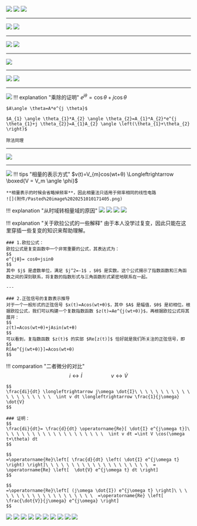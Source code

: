 ![](附件/Pasted%20image%2020251002190602.png)
![](附件/Pasted%20image%2020251002190615.png)
![](附件/Pasted%20image%2020251002190629.png)

---

![](附件/Pasted%20image%2020251002190640.png)
![](附件/Pasted%20image%2020251002190649.png)

---

![](附件/Pasted%20image%2020251002190702.png)
![](附件/Pasted%20image%2020251002190711.png)

---

![](附件/Pasted%20image%2020251002190720.png)

---
![](附件/Pasted%20image%2020251010142512.png)
![](附件/Pasted%20image%2020251002190752.png)

---

![](附件/Pasted%20image%2020251002190806.png)
!!! explanation "乘除的证明"
    $e^{j \theta}=\cos \theta+j \cos \theta$
    
    $A\angle \theta=A*e^{j \theta}$
    
    $A_{1} \angle \theta_{1}*A_{2} \angle \theta_{2}=A_{1}*A_{2}*e^{j \theta_{1}+j \theta_{2}}=A_{1}A_{2} \angle \left(\theta_{1}+\theta_{2} \right)$
    
    除法同理

---

![](附件/Pasted%20image%2020251002190824.png)

---
![](附件/Pasted%20image%2020251002190837.png)
!!! tips "相量的表示方式"
    $v(t)=V_{m}cos(wt+θ) \Longleftrightarrow \boxed{V = V_m \angle \phi}$
    
    **相量表示的时候会省略掉频率**，因此相量法只适用于频率相同的线性电路
    ![](附件/Pasted%20image%2020251010171405.png)
!!! explanation "从时域转相量域的原因"
    ![](附件/Pasted%20image%2020251010153559.png)
    ![](附件/Pasted%20image%2020251010153736.png)
    ![](附件/Pasted%20image%2020251010153801.png)
    ![](附件/Pasted%20image%2020251010153829.png)

!!! explanation "关于欧拉公式的一些解释"
    由于本人没学过复变，因此只能在这里穿插一些复变的知识来帮助理解。
    
    ### 1.欧拉公式：
    欧拉公式是复变函数中一个非常重要的公式，其表达式为：
    $$
    e^{jθ}= cosθ+jsinθ
    $$
    其中 $j$ 是虚数单位，满足 $j^2=-1$ ，$θ$ 是实数。这个公式揭示了指数函数和三角函数之间的深刻联系，将复数的指数形式与三角函数形式紧密地联系在一起。
    
    ---
    
    ### 2.正弦信号的复数表示推导
    对于一个一般形式的正弦信号 $x(t)=Acos(wt+θ)$，其中 $A$ 是幅值，$θ$ 是初相位。根据欧拉公式，我们可以构建一个复数指数函数 $z(t)=Ae^{j(wt+θ)}$，再根据欧拉公式将其展开： 
    $$
    z(t)=Acos(wt+θ)+jAsin(wt+θ)
    $$
    可以看到，复指数函数 $z(t)$ 的实部 $Re[z(t)]$ 恰好就是我们所关注的正弦信号，即
    $$
    R[Ae^{j(wt+θ)}]=Acos(wt+θ)
    $$
!!! comparation "二者微分的对比"
    $$
    i \longleftrightarrow \dot{I}\ \ \ \ \ \ \ \ \ \ \ \ \ \ \ \ \ \ \ \  v \longleftrightarrow \dot{V}
    $$
    
    $$
    \frac{di}{dt} \longleftrightarrow j\omega \dot{I}\ \ \ \ \ \ \ \ \ \ \ \ \ \ \ \ \ \ \ \  \int v dt \longleftrightarrow \frac{1}{j\omega} \dot{V}
    $$
    
    ### 证明：
    $$
    \frac{di}{dt}= \frac{d}{dt} \operatorname{Re}[ \dot{I} e^{j\omega t}]\ \ \ \ \ \ \ \ \ \ \ \ \ \ \ \ \ \ \ \  \int v dt =\int V \cos(\omega t+\theta) dt
    $$
    
    $$
    =\operatorname{Re}\left[ \frac{d}{dt} \left( \dot{I} e^{j\omega t} \right) \right]\ \ \ \ \ \ \ \ \ \ \ \ \ \ \ \ \ \ \ \  = \operatorname{Re} \left[  \dot{V} e^{j\omega t} dt \right]
    $$
    
    $$
    =\operatorname{Re}\left[ (j\omega \dot{I}) e^{j\omega t} \right]\ \ \ \ \ \ \ \ \ \ \ \ \ \ \ \ \ \ \ \  =\operatorname{Re} \left[ \frac{\dot{V}}{j\omega} e^{j\omega} \right]
    $$
    
![](附件/Pasted%20image%2020251002190848.png)
![](附件/Pasted%20image%2020251002190859.png)
![](附件/Pasted%20image%2020251002190909.png)
![](附件/Pasted%20image%2020251002190925.png)
![](附件/Pasted%20image%2020251002190937.png)
![](附件/Pasted%20image%2020251002190953.png)
![](附件/Pasted%20image%2020251002191003.png)
![](附件/Pasted%20image%2020251002191013.png)
![](附件/Pasted%20image%2020251002191024.png)
![](附件/Pasted%20image%2020251002191041.png)
